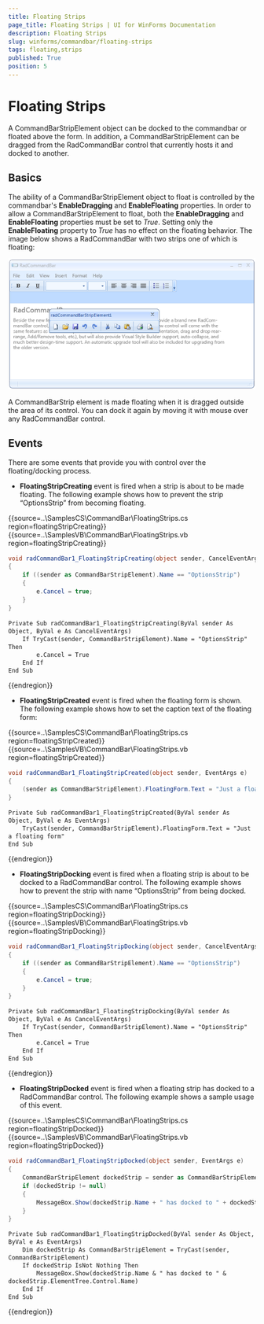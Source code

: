 ```yaml
---
title: Floating Strips
page_title: Floating Strips | UI for WinForms Documentation
description: Floating Strips
slug: winforms/commandbar/floating-strips
tags: floating,strips
published: True
position: 5
---
```


# Floating Strips



A CommandBarStripElement object can be docked to the commandbar or floated above the form. In addition, a CommandBarStripElement can be dragged from the RadCommandBar control that currently hosts it and docked to another.

## Basics

The ability of a CommandBarStripElement object to float is controlled by the commandbar's __EnableDragging__ and __EnableFloating__ properties.  In order to allow a CommandBarStripElement to float, both the __EnableDragging__ and __EnableFloating__ properties must be set to *True*. Setting only the __EnableFloating__ property to *True* has no effect on the floating behavior. The image below shows a RadCommandBar with two strips one of which is floating:
 
![commandbar-floating-strips 001](images/commandbar-floating-strips001.png)

A CommandBarStrip element is made floating when it is dragged outside the area of its control. You can dock it again by moving it with mouse over any RadCommandBar control.

## Events

There are some events that provide you with control over the floating/docking process.
       

* __FloatingStripCreating__ event is fired when a strip is about to be made floating. The following example shows how to prevent the strip “OptionsStrip” from becoming floating.
 	 

{{source=..\SamplesCS\CommandBar\FloatingStrips.cs region=floatingStripCreating}} 
{{source=..\SamplesVB\CommandBar\FloatingStrips.vb region=floatingStripCreating}} 

````C#
void radCommandBar1_FloatingStripCreating(object sender, CancelEventArgs e)
{
    if ((sender as CommandBarStripElement).Name == "OptionsStrip")
    {
        e.Cancel = true;
    }
}

````
````VB.NET
Private Sub radCommandBar1_FloatingStripCreating(ByVal sender As Object, ByVal e As CancelEventArgs)
    If TryCast(sender, CommandBarStripElement).Name = "OptionsStrip" Then
        e.Cancel = True
    End If
End Sub

````

{{endregion}} 
 

* __FloatingStripCreated__ event is fired when the floating form is shown.
  The following example shows how to set the caption text of the floating form: 
 
{{source=..\SamplesCS\CommandBar\FloatingStrips.cs region=floatingStripCreated}} 
{{source=..\SamplesVB\CommandBar\FloatingStrips.vb region=floatingStripCreated}} 

````C#
void radCommandBar1_FloatingStripCreated(object sender, EventArgs e)
{
    (sender as CommandBarStripElement).FloatingForm.Text = "Just a floating form";
}

````
````VB.NET
Private Sub radCommandBar1_FloatingStripCreated(ByVal sender As Object, ByVal e As EventArgs)
    TryCast(sender, CommandBarStripElement).FloatingForm.Text = "Just a floating form"
End Sub

````

{{endregion}} 
 

* __FloatingStripDocking__ event is fired when a floating strip is about to be docked to a RadCommandBar control. 
The following example shows how to prevent the strip with name “OptionsStrip” from being docked. 
 
{{source=..\SamplesCS\CommandBar\FloatingStrips.cs region=floatingStripDocking}} 
{{source=..\SamplesVB\CommandBar\FloatingStrips.vb region=floatingStripDocking}} 

````C#
void radCommandBar1_FloatingStripDocking(object sender, CancelEventArgs e)
{
    if ((sender as CommandBarStripElement).Name == "OptionsStrip")
    {
        e.Cancel = true;
    }
}

````
````VB.NET
Private Sub radCommandBar1_FloatingStripDocking(ByVal sender As Object, ByVal e As CancelEventArgs)
    If TryCast(sender, CommandBarStripElement).Name = "OptionsStrip" Then
        e.Cancel = True
    End If
End Sub

````

{{endregion}} 
 

* __FloatingStripDocked__ event is fired when a floating strip has docked to a RadCommandBar control.
 The following example shows a sample usage of this event.
   

{{source=..\SamplesCS\CommandBar\FloatingStrips.cs region=floatingStripDocked}} 
{{source=..\SamplesVB\CommandBar\FloatingStrips.vb region=floatingStripDocked}} 

````C#
void radCommandBar1_FloatingStripDocked(object sender, EventArgs e)
{
    CommandBarStripElement dockedStrip = sender as CommandBarStripElement;
    if (dockedStrip != null)
    {
        MessageBox.Show(dockedStrip.Name + " has docked to " + dockedStrip.ElementTree.Control.Name);
    }
}

````
````VB.NET
Private Sub radCommandBar1_FloatingStripDocked(ByVal sender As Object, ByVal e As EventArgs)
    Dim dockedStrip As CommandBarStripElement = TryCast(sender, CommandBarStripElement)
    If dockedStrip IsNot Nothing Then
        MessageBox.Show(dockedStrip.Name & " has docked to " & dockedStrip.ElementTree.Control.Name)
    End If
End Sub

````

{{endregion}} 



